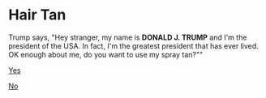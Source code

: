 # Hair Tan

Trump says, "Hey stranger, my name is **DONALD J. TRUMP** and I'm the president of the USA. In fact, I'm the greatest president that has ever lived. OK enough about me, do you want to use my spray tan?""  

[Yes](../second/yes.md) 

[No](../second/no.md)  